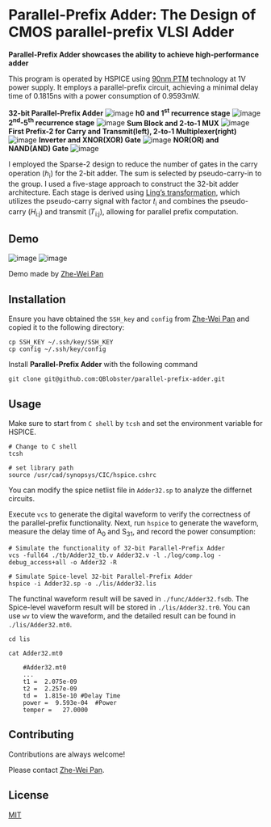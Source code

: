 
# Parallel-Prefix Adder: The Design of CMOS parallel-prefix VLSI Adder

**Parallel-Prefix Adder showcases the ability to achieve high-performance adder**

This program is operated by HSPICE using [90nm PTM](http://rfic.eecs.berkeley.edu/~niknejad/ee242/pdf/90nm_bulk.pm) technology at 1V power supply. It employs a parallel-prefix circuit, achieving a minimal delay time of 0.1815ns with a power consumption of 0.9593mW.

**32-bit Parallel-Prefix Adder**
![image](https://github.com/QBlobster/parallel-prefix-adder/blob/main/image/Adder32.png)
**h0 and 1<sup>st</sup> recurrence stage**
![image](https://github.com/QBlobster/parallel-prefix-adder/blob/main/image/h0_1st_rec.png)
**2<sup>nd</sup>-5<sup>th</sup> recurrence stage**
![image](https://github.com/QBlobster/parallel-prefix-adder/blob/main/image/2nd_to_5th_rec.png)
**Sum Block and 2-to-1 MUX**
![image](https://github.com/QBlobster/parallel-prefix-adder/blob/main/image/sum_mux.png)
**First Prefix-2 for Carry and Transmit(left), 2-to-1 Multiplexer(right)**
![image](https://github.com/QBlobster/parallel-prefix-adder/blob/main/image/carry_transmit_and_mux.png)
**Inverter and XNOR(XOR) Gate**
![image](https://github.com/QBlobster/parallel-prefix-adder/blob/main/image/inv_and_xnor_xor.png)
**NOR(OR) and NAND(AND) Gate**
![image](https://github.com/QBlobster/parallel-prefix-adder/blob/main/image/nor_or_and_nand_and.png)

I employed the Sparse-2 design to reduce the number of gates in the carry operation (ℎ<sub>i</sub>) for the 2-bit adder. The sum is selected by pseudo-carry-in to the group. I used a five-stage approach to construct the 32-bit adder architecture. Each stage is derived using [Ling’s transformation](https://ieeexplore.ieee.org/document/1377160), which utilizes the pseudo-carry signal with factor 𝑡<sub>i</sub> and combines the pseudo-carry (𝐻<sub>i:j</sub>) and transmit (𝑇<sub>i:j</sub>), allowing for parallel prefix computation.


## Demo

![image](https://github.com/QBlobster/parallel-prefix-adder/blob/main/image/Demo1.png)
![image](https://github.com/QBlobster/parallel-prefix-adder/blob/main/image/Demo2.png)

Demo made by [Zhe-Wei Pan](https://github.com/QBlobster)
## Installation

Ensure you have obtained the `SSH_key` and `config` from [Zhe-Wei Pan](https://github.com/QBlobster) and copied it to the following directory:

```Shell
cp SSH_KEY ~/.ssh/key/SSH_KEY
cp config ~/.ssh/key/config
```

Install **Parallel-Prefix Adder** with the following command

```Shell
git clone git@github.com:QBlobster/parallel-prefix-adder.git
```
## Usage

Make sure to start from `C shell` by `tcsh` and set the environment variable for HSPICE.

```Shell
# Change to C shell
tcsh

# set library path
source /usr/cad/synopsys/CIC/hspice.cshrc
```

You can modify the spice netlist file in `Adder32.sp` to analyze the differnet circuits.

Execute `vcs` to generate the digital waveform to verify the correctness of the parallel-prefix functionality. Next, run `hspice` to generate the waveform, measure the delay time of A<sub>0</sub> and S<sub>31</sub>, and record the power consumption:

```shell
# Simulate the functionality of 32-bit Parallel-Prefix Adder
vcs -full64 ./tb/Adder32_tb.v Adder32.v -l ./log/comp.log -debug_access+all -o Adder32 -R

# Simulate Spice-level 32-bit Parallel-Prefix Adder
hspice -i Adder32.sp -o ./lis/Adder32.lis
```

The functinal waveform result will be saved in `./func/Adder32.fsdb`. The Spice-level waveform result will be stored in `./lis/Adder32.tr0`. You can use `wv` to view the waveform, and the detailed result can be found in `./lis/Adder32.mt0`.

```Shell
cd lis

cat Adder32.mt0

    #Adder32.mt0
    ...
    t1 =  2.075e-09
    t2 =  2.257e-09
    td =  1.815e-10	#Delay Time
    power =  9.593e-04	#Power
    temper =   27.0000
```

## Contributing

Contributions are always welcome!

Please contact [Zhe-Wei Pan](https://github.com/QBlobster).


## License

[MIT](https://choosealicense.com/licenses/mit/)

